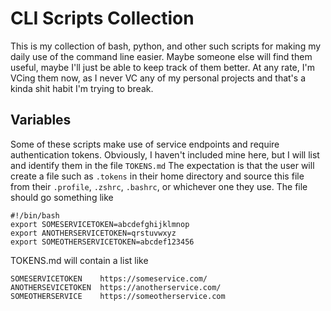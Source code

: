 # CLI Scripts Collection

This is my collection of bash, python, and other such scripts for making my daily use of the command line easier. Maybe someone else will find them useful, maybe I'll just be able to keep track of them better. At any rate, I'm VCing them now, as I never VC any of my personal projects and that's a kinda shit habit I'm trying to break.


## Variables 
Some of these scripts make use of service endpoints and require authentication tokens. Obviously, I haven't included mine here, but I will list and identify them in the file `TOKENS.md` The expectation is that the user will create a file such as `.tokens` in their home directory and source this file from their `.profile`, `.zshrc`, `.bashrc`, or whichever one they use. The file should go something like

```
#!/bin/bash
export SOMESERVICETOKEN=abcdefghijklmnop
export ANOTHERSERVICETOKEN=qrstuvwxyz
export SOMEOTHERSERVICETOKEN=abcdef123456
```

TOKENS.md will contain a list like

```
SOMESERVICETOKEN    https://someservice.com/
ANOTHERSEVICETOKEN  https://anotherservice.com/
SOMEOTHERSERVICE    https://someotherservice.com
```


